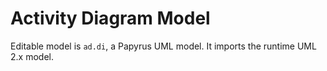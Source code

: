 # Activity Diagram Model

Editable model is `ad.di`, a Papyrus UML model. It imports the runtime UML 2.x model.